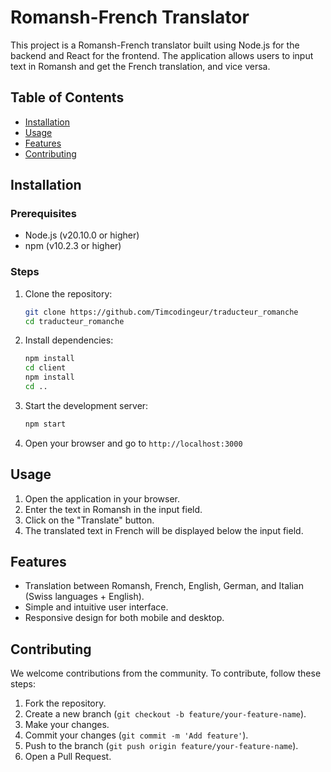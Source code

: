 # Romansh-French Translator

This project is a Romansh-French translator built using Node.js for the backend and React for the frontend. The application allows users to input text in Romansh and get the French translation, and vice versa.

## Table of Contents

- [Installation](#installation)
- [Usage](#usage)
- [Features](#features)
- [Contributing](#contributing)

## Installation

### Prerequisites

- Node.js (v20.10.0 or higher)
- npm (v10.2.3 or higher)

### Steps

1. Clone the repository:

    ```bash
    git clone https://github.com/Timcodingeur/traducteur_romanche
    cd traducteur_romanche
    ```

2. Install dependencies:

    ```bash
    npm install
    cd client
    npm install
    cd ..
    ```

3. Start the development server:

    ```bash
    npm start
    ```

4. Open your browser and go to `http://localhost:3000`

## Usage

1. Open the application in your browser.
2. Enter the text in Romansh in the input field.
3. Click on the "Translate" button.
4. The translated text in French will be displayed below the input field.

## Features

- Translation between Romansh, French, English, German, and Italian (Swiss languages + English).
- Simple and intuitive user interface.
- Responsive design for both mobile and desktop.

## Contributing

We welcome contributions from the community. To contribute, follow these steps:

1. Fork the repository.
2. Create a new branch (`git checkout -b feature/your-feature-name`).
3. Make your changes.
4. Commit your changes (`git commit -m 'Add feature'`).
5. Push to the branch (`git push origin feature/your-feature-name`).
6. Open a Pull Request.

